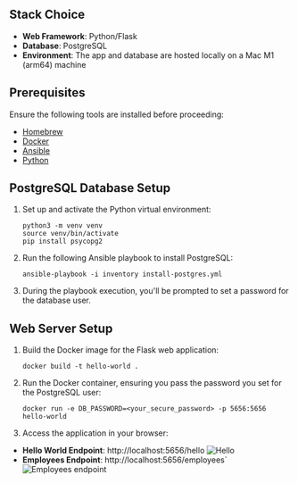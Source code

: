 ## Stack Choice
- **Web Framework**: Python/Flask 
- **Database**: PostgreSQL 
- **Environment**: The app and database are hosted locally on a Mac M1 (arm64) machine

## Prerequisites

Ensure the following tools are installed before proceeding:

- [Homebrew](https://brew.sh/)
- [Docker](https://www.docker.com/products/docker-desktop)
- [Ansible](https://docs.ansible.com/ansible/latest/installation_guide/intro_installation.html)
- [Python](https://www.python.org/downloads/)

## PostgreSQL Database Setup

1. Set up and activate the Python virtual environment:
   ```
   python3 -m venv venv
   source venv/bin/activate
   pip install psycopg2
    ```

2. Run the following Ansible playbook to install PostgreSQL:
    ```
    ansible-playbook -i inventory install-postgres.yml
    ```

3. During the playbook execution, you'll be prompted to set a password for the database user.

## Web Server Setup

1. Build the Docker image for the Flask web application:

    ```
    docker build -t hello-world .
    ```

2. Run the Docker container, ensuring you pass the password you set for the PostgreSQL user:
    ```
    docker run -e DB_PASSWORD=<your_secure_password> -p 5656:5656 hello-world
    ```

3. Access the application in your browser:
- **Hello World Endpoint**: http://localhost:5656/hello
![Hello](images/hello.png)
- **Employees Endpoint**: http://localhost:5656/employees`
![Employees endpoint](images/employees.png)
